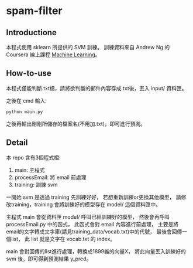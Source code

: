 # spam-filter

## Introductione

本程式使用 sklearn 所提供的 SVM 訓練。
訓練資料來自 Andrew Ng 的 Coursera 線上課程 [Machine Learning](https://www.coursera.org/learn/machine-learning)。

## How-to-use

本程式僅能判斷.txt檔，請將欲判斷的郵件內容存成.txt後，丟入 input/ 資料匣。

之後在 cmd 輸入:
```cmd
python main.py 
```
之後再輸出剛剛所儲存的檔案名(不用加.txt)，即可進行預測。

## Detail

本 repo 含有3個程式檔:
1. main: 主程式
2. processEmail: 將 email 前處理
3. training: 訓練 svm

一開始 svm 是透過 training 先訓練好好，
若想重新訓練or更換其他模型，
請修改training，training 會將訓練好的模型存在 model/ 這個資料匣中。

主程式 main 會從資料匣 model/ 呼叫已經訓練好的模型，
然後會再呼叫 processEmail.py 中的函式，
此函式會對 email 內容進行前處理，
主要是將email的文字轉成文字庫(請見training_data/vocab.txt)中的代號，
最後會回傳一個list，
此 list 就是文字在 vocab.txt 的 index。 

main 會對回傳的list進行處理，轉換成1899維的向量X，
將此向量丟入訓練好的 svm 後，即可得到預測結果 y_pred。




